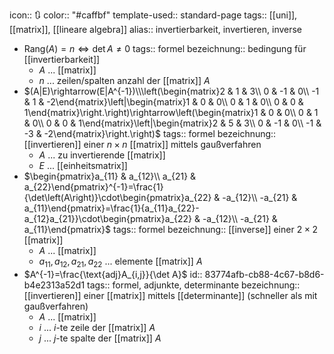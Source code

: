 icon:: 🔃
color:: "#caffbf"
template-used:: standard-page
tags:: [[uni]], [[matrix]], [[lineare algebra]] 
alias:: invertierbarkeit, invertieren, inverse

- $\text{Rang}(A) = n \iff \det A \ne 0$
  tags:: formel
  bezeichnung:: bedingung für [[invertierbarkeit]]
	- $A$ ... [[matrix]]
	- $n$ ... zeilen/spalten anzahl der [[matrix]] $A$
- $(A|E)\rightarrow(E|A^{-1})\\\left(\begin{matrix}2 & 1 & 3\\ 0 & -1 & 0\\ -1 & 1 & -2\end{matrix}\left|\begin{matrix}1 & 0 & 0\\ 0 & 1 & 0\\ 0 & 0 & 1\end{matrix}\right.\right)\rightarrow\left(\begin{matrix}1 & 0 & 0\\ 0 & 1 & 0\\ 0 & 0 & 1\end{matrix}\left|\begin{matrix}2 & 5 & 3\\ 0 & -1 & 0\\ -1 & -3 & -2\end{matrix}\right.\right)$
  tags:: formel
  bezeichnung:: [[invertieren]] einer $n\times n$ [[matrix]] mittels gaußverfahren
	- $A$ ... zu invertierende [[matrix]]
	- $E$ ... [[einheitsmatrix]]
- $\begin{pmatrix}a_{11} & a_{12}\\ a_{21} & a_{22}\end{pmatrix}^{-1}=\frac{1}{\det\left(A\right)}\cdot\begin{pmatrix}a_{22} & -a_{12}\\ -a_{21} & a_{11}\end{pmatrix}=\frac{1}{a_{11}a_{22}-a_{12}a_{21}}\cdot\begin{pmatrix}a_{22} & -a_{12}\\ -a_{21} & a_{11}\end{pmatrix}$
  tags:: formel
  bezeichnung:: [[inverse]] einer $2\times2$ [[matrix]]
	- $A$ ... [[matrix]]
	- $a_{11}, a_{12}, a_{21},a_{22}$ ... elemente [[matrix]] $A$
- $A^{-1}=\frac{\text{adj}A_{i,j}}{\det A}$
  id:: 83774afb-cb88-4c67-b8d6-b4e2313a52d1
  tags:: formel, adjunkte, determinante
  bezeichnung:: [[invertieren]] einer [[matrix]] mittels [[determinante]] (schneller als mit gaußverfahren)
	- $A$ ... [[matrix]]
	- $i$ ... $i$-te zeile der [[matrix]] $A$
	- $j$ ... $j$-te spalte der [[matrix]] $A$